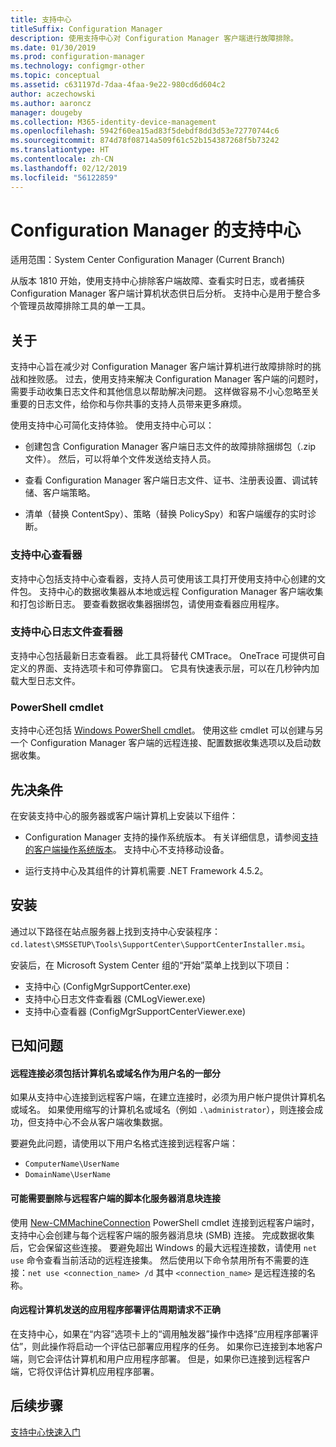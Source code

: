 ```yaml
---
title: 支持中心
titleSuffix: Configuration Manager
description: 使用支持中心对 Configuration Manager 客户端进行故障排除。
ms.date: 01/30/2019
ms.prod: configuration-manager
ms.technology: configmgr-other
ms.topic: conceptual
ms.assetid: c631197d-7daa-4faa-9e22-980cd6d604c2
author: aczechowski
ms.author: aaroncz
manager: dougeby
ms.collection: M365-identity-device-management
ms.openlocfilehash: 5942f60ea15ad83f5debdf8dd3d53e72770744c6
ms.sourcegitcommit: 874d78f08714a509f61c52b154387268f5b73242
ms.translationtype: HT
ms.contentlocale: zh-CN
ms.lasthandoff: 02/12/2019
ms.locfileid: "56122859"
---
```

# <a name="support-center-for-configuration-manager"></a>Configuration Manager 的支持中心

适用范围：System Center Configuration Manager (Current Branch)

<!--1357489--> 从版本 1810 开始，使用支持中心排除客户端故障、查看实时日志，或者捕获 Configuration Manager 客户端计算机状态供日后分析。 支持中心是用于整合多个管理员故障排除工具的单一工具。 



## <a name="about"></a>关于 

支持中心旨在减少对 Configuration Manager 客户端计算机进行故障排除时的挑战和挫败感。 过去，使用支持来解决 Configuration Manager 客户端的问题时，需要手动收集日志文件和其他信息以帮助解决问题。 这样做容易不小心忽略至关重要的日志文件，给你和与你共事的支持人员带来更多麻烦。

使用支持中心可简化支持体验。 使用支持中心可以：

 - 创建包含 Configuration Manager 客户端日志文件的故障排除捆绑包（.zip 文件）。 然后，可以将单个文件发送给支持人员。  

 - 查看 Configuration Manager 客户端日志文件、证书、注册表设置、调试转储、客户端策略。  

 - 清单（替换 ContentSpy）、策略（替换 PolicySpy）和客户端缓存的实时诊断。  


### <a name="support-center-viewer"></a>支持中心查看器

支持中心包括支持中心查看器，支持人员可使用该工具打开使用支持中心创建的文件包。 支持中心的数据收集器从本地或远程 Configuration Manager 客户端收集和打包诊断日志。 要查看数据收集器捆绑包，请使用查看器应用程序。


### <a name="support-center-log-file-viewer"></a>支持中心日志文件查看器

支持中心包括最新日志查看器。 此工具将替代 CMTrace。 OneTrace 可提供可自定义的界面、支持选项卡和可停靠窗口。 它具有快速表示层，可以在几秒钟内加载大型日志文件。


### <a name="powershell-cmdlets"></a>PowerShell cmdlet

支持中心还包括 [Windows PowerShell cmdlet](https://go.microsoft.com/fwlink/?linkid=397830)。 使用这些 cmdlet 可以创建与另一个 Configuration Manager 客户端的远程连接、配置数据收集选项以及启动数据收集。



## <a name="prerequisites"></a>先决条件

在安装支持中心的服务器或客户端计算机上安装以下组件：

- Configuration Manager 支持的操作系统版本。 有关详细信息，请参阅[支持的客户端操作系统版本](/sccm/core/plan-design/configs/supported-operating-systems-for-clients-and-devices)。 支持中心不支持移动设备。  

- 运行支持中心及其组件的计算机需要 .NET Framework 4.5.2。  



## <a name="install"></a>安装

通过以下路径在站点服务器上找到支持中心安装程序：`cd.latest\SMSSETUP\Tools\SupportCenter\SupportCenterInstaller.msi`。

安装后，在 Microsoft System Center 组的“开始”菜单上找到以下项目：  
- 支持中心 (ConfigMgrSupportCenter.exe)  
- 支持中心日志文件查看器 (CMLogViewer.exe)  
- 支持中心查看器 (ConfigMgrSupportCenterViewer.exe)  



## <a name="known-issues"></a>已知问题 

#### <a name="remote-connections-must-include-computer-name-or-domain-as-part-of-the-user-name"></a>远程连接必须包括计算机名或域名作为用户名的一部分
如果从支持中心连接到远程客户端，在建立连接时，必须为用户帐户提供计算机名或域名。 如果使用缩写的计算机名或域名（例如 `.\administrator`），则连接会成功，但支持中心不会从客户端收集数据。 

要避免此问题，请使用以下用户名格式连接到远程客户端： 
- `ComputerName\UserName`  
- `DomainName\UserName`  

#### <a name="scripted-server-message-block-connections-to-remote-clients-might-require-removal"></a>可能需要删除与远程客户端的脚本化服务器消息块连接
使用 [New-CMMachineConnection](https://go.microsoft.com/fwlink/p/?linkid=390542) PowerShell cmdlet 连接到远程客户端时，支持中心会创建与每个远程客户端的服务器消息块 (SMB) 连接。 完成数据收集后，它会保留这些连接。 要避免超出 Windows 的最大远程连接数，请使用 `net use` 命令查看当前活动的远程连接集。 然后使用以下命令禁用所有不需要的连接：`net use <connection_name> /d` 
其中 `<connection_name>` 是远程连接的名称。

#### <a name="application-deployment-evaluation-cycle-request-isnt-sent-correctly-to-remote-machines"></a>向远程计算机发送的应用程序部署评估周期请求不正确
<!--2849356--> 在支持中心，如果在“内容”选项卡上的“调用触发器”操作中选择“应用程序部署评估”，则此操作将启动一个评估已部署应用程序的任务。 如果你已连接到本地客户端，则它会评估计算机和用户应用程序部署。 但是，如果你已连接到远程客户端，它将仅评估计算机应用程序部署。


## <a name="next-steps"></a>后续步骤

[支持中心快速入门](/sccm/core/support/support-center-quickstart)
